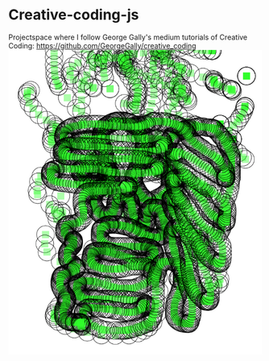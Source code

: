 # Creative-coding-js
Projectspace where I follow George Gally's medium tutorials of Creative Coding: https://github.com/GeorgeGally/creative_coding
![alt text](https://github.com/noemiino/Creative-coding-js/blob/master/Screen%20Shot%202018-06-21%20at%2012.21.58%20PM.png)
